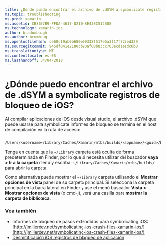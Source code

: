 ```yaml
---
title: ¿Dónde puedo encontrar el archivo de .dSYM a symbolicate registros de bloqueo de iOS?
ms.topic: troubleshooting
ms.prod: xamarin
ms.assetid: CB8607B9-FFDA-4617-8210-8E43EC512588
ms.technology: xamarin-ios
author: bradumbaugh
ms.author: brumbaug
ms.openlocfilehash: ce60c19ab0b680e00338f517e5a3f17f725ed329
ms.sourcegitcommit: 945df041e2180cb20af08b83cc703ecd1aedc6b0
ms.translationtype: MT
ms.contentlocale: es-ES
ms.lasthandoff: 04/04/2018
---
```

# <a name="where-can-i-find-the-dsym-file-to-symbolicate-ios-crash-logs"></a>¿Dónde puedo encontrar el archivo de .dSYM a symbolicate registros de bloqueo de iOS?

Al compilar aplicaciones de iOS desde visual studio, el archivo .dSYM que puede usarse para symbolicate informes de bloqueo se termina en el host de compilación en la ruta de acceso:
```
    /Users/<username>/Library/Caches/Xamarin/mtbs/builds/<appname>/<guid>/bin/iPhone/<configuration>
```

Tenga en cuenta que la `~/Library` carpeta está oculta de forma predeterminada en Finder, por lo que si necesita utilizar del buscador **vaya > Ir a la carpeta** menú y escriba: `~/Library/Caches/Xamarin/mtbs/builds/` para abrir la carpeta.  

Como alternativa puede mostrar el `~/Library` carpeta utilizando el **Mostrar opciones de vista** panel de su carpeta principal. Si selecciona la carpeta principal en la barra lateral en Finder y use el menú buscador **Vista > Mostrar opciones de vista** (o cmd-j), verá una casilla para **mostrar la carpeta de biblioteca**.


### <a name="see-also"></a>Vea también
- Informes de bloqueo de pasos extendidos para symbolicating iOS: [http://jmillerdev.net/symbolicating-ios-crash-files-xamarin-ios/](http://jmillerdev.net/symbolicating-ios-crash-files-xamarin-ios/)
- [Desmitificación iOS registros de bloqueo de aplicación](https://www.raywenderlich.com/23704/demystifying-ios-application-crash-logs)
